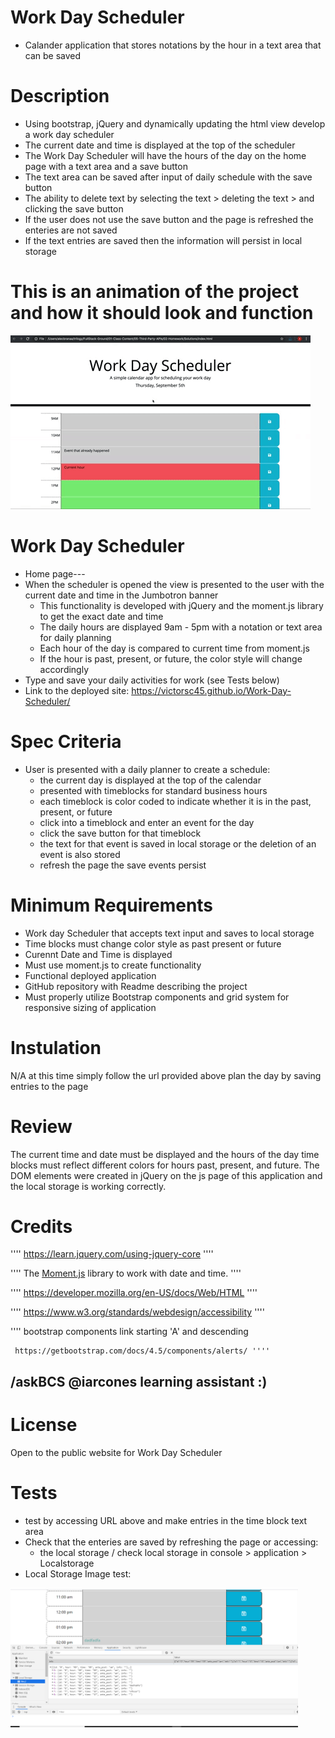 #  Work Day Scheduler

* Calander application that stores notations by the hour in a text area that can be saved



# Description

* Using bootstrap, jQuery and dynamically updating the html view develop a work day scheduler
* The current date and time is displayed at the top of the scheduler
* The Work Day Scheduler will have the hours of the day on the home page with a text area and a save button 
* The text area can be saved after input of daily schedule with the save button
* The ability to delete text by selecting the text > deleting the text > and clicking the save button
* If the user does not use the save button and the page is refreshed the enteries are not saved 
* If the text entries are saved then the information will persist in local storage


# This is an animation of the project and how it should look and function

![day planner demo](./Assets/05-third-party-apis-homework-demo.gif)


# Work Day Scheduler

* Home page---
* When the scheduler is opened the view is presented to the user with the current date and time in the Jumbotron banner
    * This functionality is developed with jQuery and the moment.js library to get the exact date and time
    * The daily hours are displayed 9am - 5pm with a notation or text area for daily planning
    * Each hour of the day is compared to current time from moment.js
    * If the hour is past, present, or future, the color style will change accordingly
* Type and save your daily activities for work (see Tests below)
* Link to the deployed site: https://victorsc45.github.io/Work-Day-Scheduler/

# Spec Criteria

* User is presented with a daily planner to create a schedule:  
    * the current day is displayed at the top of the calendar
    * presented with timeblocks for standard business hours
    * each timeblock is color coded to indicate whether it is in the past, present, or future
    * click into a timeblock and enter an event for the day
    * click the save button for that timeblock
    * the text for that event is saved in local storage or the deletion of an event is also stored
    * refresh the page  the save events persist

# Minimum Requirements
* Work day Scheduler that accepts text input and saves to local storage 
* Time blocks must change color style as past present or future 
* Curennt Date and Time is displayed 
* Must use moment.js to create functionality
* Functional deployed application
* GitHub repository with Readme describing the project
* Must properly utilize Bootstrap components and grid system for responsive sizing of application


# Instulation

N/A at this time simply follow the url provided above plan the day by saving entries to the page

# Review

The current time and date must be displayed and the hours of the day time blocks must reflect different colors for hours past, present, and future.
The DOM elements were created in jQuery on the js page of this application and the local storage is working correctly.

# Credits 

'''' https://learn.jquery.com/using-jquery-core ''''

'''' The [Moment.js](https://momentjs.com/) library to work with date and time. ''''

'''' https://developer.mozilla.org/en-US/docs/Web/HTML ''''

'''' https://www.w3.org/standards/webdesign/accessibility ''''

'''' bootstrap components link starting 'A' and descending 

     https://getbootstrap.com/docs/4.5/components/alerts/ ''''

##  /askBCS @iarcones learning assistant :)

# License 

Open to the public website for Work Day Scheduler

# Tests

* test by accessing URL above and make entries in the time block text area
* Check that the enteries are saved by refreshing the page or accessing:
    * the local storage / check local storage in console > application > Localstorage
* Local Storage Image test:

<img src="Assets/console_local_store.png" width="460px" >

